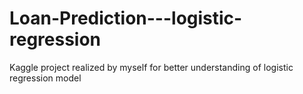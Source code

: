 # Loan-Prediction---logistic-regression
Kaggle project realized by myself for better understanding of logistic regression model
